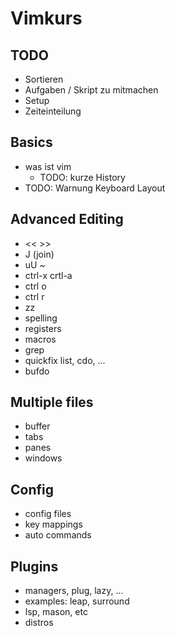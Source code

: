 # Vimkurs

## TODO
- Sortieren
- Aufgaben / Skript zu mitmachen
- Setup
- Zeiteinteilung

## Basics

- was ist vim
  - TODO: kurze History
- TODO: Warnung Keyboard Layout


## Advanced Editing
- << >>
- J (join)
- uU ~
- ctrl-x crtl-a
- ctrl o
- ctrl r
- zz
- spelling
- registers
- macros
- grep
- quickfix list, cdo, ...
- bufdo

## Multiple files
- buffer
- tabs
- panes
- windows


## Config
- config files
- key mappings
- auto commands


## Plugins
- managers, plug, lazy, ...
- examples: leap, surround
- lsp, mason, etc
- distros


